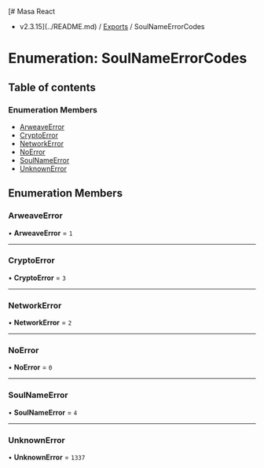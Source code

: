 [# Masa React
 - v2.3.15](../README.md) / [Exports](../modules.md) / SoulNameErrorCodes

# Enumeration: SoulNameErrorCodes

## Table of contents

### Enumeration Members

- [ArweaveError](SoulNameErrorCodes.md#arweaveerror)
- [CryptoError](SoulNameErrorCodes.md#cryptoerror)
- [NetworkError](SoulNameErrorCodes.md#networkerror)
- [NoError](SoulNameErrorCodes.md#noerror)
- [SoulNameError](SoulNameErrorCodes.md#soulnameerror)
- [UnknownError](SoulNameErrorCodes.md#unknownerror)

## Enumeration Members

### ArweaveError

• **ArweaveError** = ``1``

___

### CryptoError

• **CryptoError** = ``3``

___

### NetworkError

• **NetworkError** = ``2``

___

### NoError

• **NoError** = ``0``

___

### SoulNameError

• **SoulNameError** = ``4``

___

### UnknownError

• **UnknownError** = ``1337``
